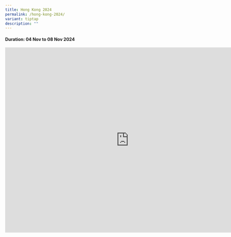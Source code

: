 ```yaml
---
title: Hong Kong 2024
permalink: /hong-kong-2024/
variant: tiptap
description: ""
---
```

<h4>Duration: 04 Nov to 08 Nov 2024</h4>
<div class="iframe-wrapper">
<iframe height="600" width="800" allowfullscreen="true" frameborder="0" src="https://docs.google.com/presentation/d/e/2PACX-1vRlm463Vddy9KdTxM1lzNi1-iFq41W7sUBHRJpmFmfTiGLIWQ4G2SFQXJ-x_pv2WZVU1j_eKL2LIFzw/embed?start=true&amp;loop=true&amp;delayms=5000"></iframe>
</div>
<p></p>